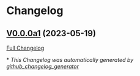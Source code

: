 # Changelog

## [V0.0.0a1](https://github.com/OpenVoiceOS/ovos-microphone-plugin-arecord/tree/V0.0.0a1) (2023-05-19)

[Full Changelog](https://github.com/OpenVoiceOS/ovos-microphone-plugin-arecord/compare/ca338f91842b8d8a282c9d8cbdd6b3bcf65724d3...V0.0.0a1)



\* *This Changelog was automatically generated by [github_changelog_generator](https://github.com/github-changelog-generator/github-changelog-generator)*
